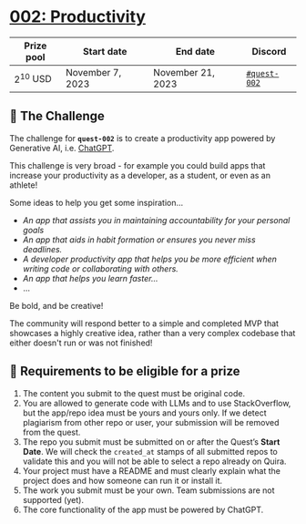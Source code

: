 # [002: Productivity](https://quira.sh)

| Prize pool | Start date | End date | Discord |
| --- | --- | --- | --- |
| $2^{10}$ USD | November 7, 2023 | November 21, 2023  | [`#quest-002`](https://discord.gg/quira) |

## 🌋 The Challenge

The challenge for **`quest-002`** is to create a productivity app powered by Generative AI, i.e. [ChatGPT](https://platform.openai.com/docs/introduction).

This challenge is very broad - for example you could build apps that increase your productivity as a developer, as a student, or even as an athlete!

Some ideas to help you get some inspiration…

- *An app that assists you in maintaining accountability for your personal goals*
- *An app that aids in habit formation or ensures you never miss deadlines.*
- *A developer productivity app that helps you be more efficient when writing code or collaborating with others.*
- *An app that helps you learn faster…*
- …

Be bold, and be creative!

The community will respond better to a simple and completed MVP that showcases a highly creative idea, rather than a very complex codebase that either doesn't run or was not finished!

## 🌋 Requirements to be eligible for a prize

1. The content you submit to the quest must be original code.
2. You are allowed to generate code with LLMs and to use StackOverflow, but the app/repo idea must be yours and yours only. If we detect plagiarism from other repo or user, your submission will be removed from the quest.
3. The repo you submit must be submitted on or after the Quest’s **Start Date**. We will check the `created_at` stamps of all submitted repos to validate this and you will not be able to select a repo already on Quira.
4. Your project must have a README and must clearly explain what the project does and how someone can run it or install it.
5. The work you submit must be your own. Team submissions are not supported (yet).
6. The core functionality of the app must be powered by ChatGPT.
